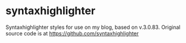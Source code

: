 # syntaxhighlighter
Syntaxhighlighter styles for use on my blog, based on v.3.0.83. 
Original source code is at https://github.com/syntaxhighlighter
